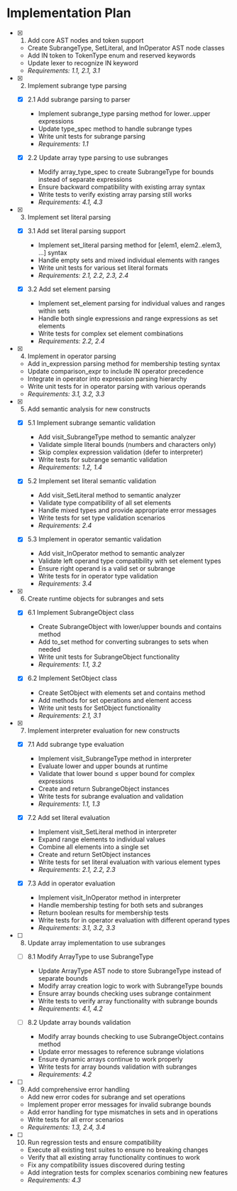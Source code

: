 # Implementation Plan

- [x] 1. Add core AST nodes and token support




  - Create SubrangeType, SetLiteral, and InOperator AST node classes
  - Add IN token to TokenType enum and reserved keywords
  - Update lexer to recognize IN keyword
  - _Requirements: 1.1, 2.1, 3.1_

- [x] 2. Implement subrange type parsing





  - [x] 2.1 Add subrange parsing to parser


    - Implement subrange_type parsing method for lower..upper expressions
    - Update type_spec method to handle subrange types
    - Write unit tests for subrange parsing
    - _Requirements: 1.1_

  - [x] 2.2 Update array type parsing to use subranges


    - Modify array_type_spec to create SubrangeType for bounds instead of separate expressions
    - Ensure backward compatibility with existing array syntax
    - Write tests to verify existing array parsing still works
    - _Requirements: 4.1, 4.3_

- [x] 3. Implement set literal parsing





  - [x] 3.1 Add set literal parsing support


    - Implement set_literal parsing method for [elem1, elem2..elem3, ...] syntax
    - Handle empty sets and mixed individual elements with ranges
    - Write unit tests for various set literal formats
    - _Requirements: 2.1, 2.2, 2.3, 2.4_



  - [x] 3.2 Add set element parsing
    - Implement set_element parsing for individual values and ranges within sets
    - Handle both single expressions and range expressions as set elements
    - Write tests for complex set element combinations
    - _Requirements: 2.2, 2.4_

- [x] 4. Implement in operator parsing





  - Add in_expression parsing method for membership testing syntax
  - Update comparison_expr to include IN operator precedence
  - Integrate in operator into expression parsing hierarchy
  - Write unit tests for in operator parsing with various operands
  - _Requirements: 3.1, 3.2, 3.3_

- [x] 5. Add semantic analysis for new constructs





  - [x] 5.1 Implement subrange semantic validation


    - Add visit_SubrangeType method to semantic analyzer
    - Validate simple literal bounds (numbers and characters only)
    - Skip complex expression validation (defer to interpreter)
    - Write tests for subrange semantic validation
    - _Requirements: 1.2, 1.4_

  - [x] 5.2 Implement set literal semantic validation


    - Add visit_SetLiteral method to semantic analyzer
    - Validate type compatibility of all set elements
    - Handle mixed types and provide appropriate error messages
    - Write tests for set type validation scenarios
    - _Requirements: 2.4_



  - [x] 5.3 Implement in operator semantic validation
    - Add visit_InOperator method to semantic analyzer
    - Validate left operand type compatibility with set element types
    - Ensure right operand is a valid set or subrange
    - Write tests for in operator type validation
    - _Requirements: 3.4_

- [x] 6. Create runtime objects for subranges and sets





  - [x] 6.1 Implement SubrangeObject class


    - Create SubrangeObject with lower/upper bounds and contains method
    - Add to_set method for converting subranges to sets when needed
    - Write unit tests for SubrangeObject functionality
    - _Requirements: 1.1, 3.2_

  - [x] 6.2 Implement SetObject class

    - Create SetObject with elements set and contains method
    - Add methods for set operations and element access
    - Write unit tests for SetObject functionality
    - _Requirements: 2.1, 3.1_

- [x] 7. Implement interpreter evaluation for new constructs










  - [x] 7.1 Add subrange type evaluation


    - Implement visit_SubrangeType method in interpreter
    - Evaluate lower and upper bounds at runtime
    - Validate that lower bound ≤ upper bound for complex expressions
    - Create and return SubrangeObject instances
    - Write tests for subrange evaluation and validation
    - _Requirements: 1.1, 1.3_

  - [x] 7.2 Add set literal evaluation


    - Implement visit_SetLiteral method in interpreter
    - Expand range elements to individual values
    - Combine all elements into a single set
    - Create and return SetObject instances
    - Write tests for set literal evaluation with various element types
    - _Requirements: 2.1, 2.2, 2.3_

  - [x] 7.3 Add in operator evaluation


    - Implement visit_InOperator method in interpreter
    - Handle membership testing for both sets and subranges
    - Return boolean results for membership tests
    - Write tests for in operator evaluation with different operand types
    - _Requirements: 3.1, 3.2, 3.3_

- [ ] 8. Update array implementation to use subranges
  - [ ] 8.1 Modify ArrayType to use SubrangeType
    - Update ArrayType AST node to store SubrangeType instead of separate bounds
    - Modify array creation logic to work with SubrangeType bounds
    - Ensure array bounds checking uses subrange containment
    - Write tests to verify array functionality with subrange bounds
    - _Requirements: 4.1, 4.2_

  - [ ] 8.2 Update array bounds validation
    - Modify array bounds checking to use SubrangeObject.contains method
    - Update error messages to reference subrange violations
    - Ensure dynamic arrays continue to work properly
    - Write tests for array bounds validation with subranges
    - _Requirements: 4.2_

- [ ] 9. Add comprehensive error handling
  - Add new error codes for subrange and set operations
  - Implement proper error messages for invalid subrange bounds
  - Add error handling for type mismatches in sets and in operations
  - Write tests for all error scenarios
  - _Requirements: 1.3, 2.4, 3.4_

- [ ] 10. Run regression tests and ensure compatibility
  - Execute all existing test suites to ensure no breaking changes
  - Verify that all existing array functionality continues to work
  - Fix any compatibility issues discovered during testing
  - Add integration tests for complex scenarios combining new features
  - _Requirements: 4.3_
